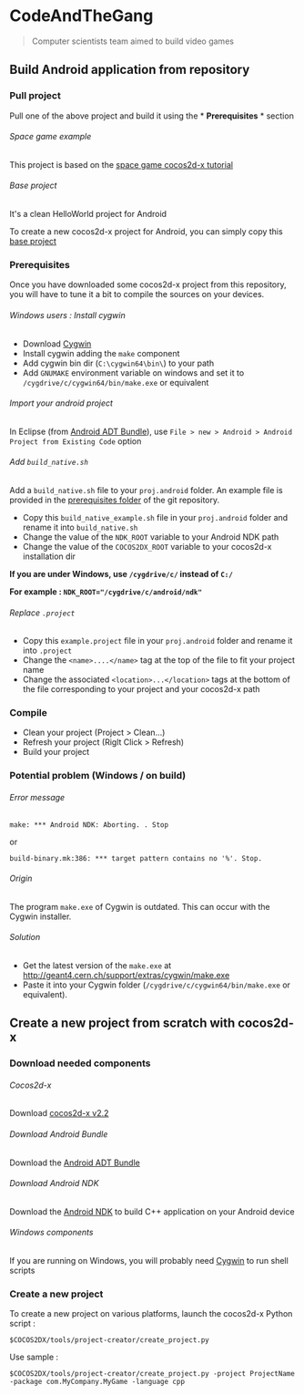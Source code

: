 # CodeAndTheGang

> Computer scientists team aimed to build video games

## Build Android application from repository

### Pull project
Pull one of the above project and build it using the * **Prerequisites** * section

###### Space game example
This project is based on the [space game cocos2d-x tutorial](http://www.raywenderlich.com/33752/cocos2d-x-tutorial-for-ios-and-android-space-game)

###### Base project
It's a clean HelloWorld project for Android

To create a new cocos2d-x project for Android, you can simply copy this [base project](https://github.com/Drusy/CodeAndTheGang/tree/master/BaseProject)

### Prerequisites
Once you have downloaded some cocos2d-x project from this repository, you will have to tune it a bit to compile the sources on your devices.

###### Windows users : Install cygwin
+ Download [Cygwin](http://cygwin.com/install.html)
+ Install cygwin adding the  `make` component
+ Add cygwin bin dir (`C:\cygwin64\bin\`) to your path
+ Add `GNUMAKE` environment variable on windows and set it to `/cygdrive/c/cygwin64/bin/make.exe` or equivalent

###### Import your android project
In Eclipse (from [Android ADT Bundle](http://developer.android.com/sdk/index.html)), use `File > new > Android > Android Project from Existing Code` option

###### Add `build_native.sh`
Add a `build_native.sh` file to your `proj.android` folder. An example file is provided in the [prerequisites folder](https://github.com/Drusy/CodeAndTheGang/tree/master/Prerequisites) of the git repository.

+ Copy this `build_native_example.sh` file in your `proj.android` folder and rename it into `build_native.sh`
+ Change the value of the `NDK_ROOT` variable to your Android NDK path
+ Change the value of the `COCOS2DX_ROOT` variable to your cocos2d-x installation dir

**If you are under Windows, use `/cygdrive/c/` instead of `C:/`**

**For example : `NDK_ROOT="/cygdrive/c/android/ndk"`**

###### Replace `.project`
+ Copy this `example.project` file in your `proj.android` folder and rename it into `.project`
+ Change the `<name>....</name>` tag at the top of the file to fit your project name
+ Change the associated `<location>...</location>` tags at the bottom of the file corresponding to your project and your cocos2d-x path

### Compile
+ Clean your project (Project > Clean...)
+ Refresh your project (Riglt Click > Refresh)
+ Build your project

### Potential problem (Windows / on build)
###### Error message

	make: *** Android NDK: Aborting. . Stop
	
or

	build-binary.mk:386: *** target pattern contains no '%'. Stop.
	

###### Origin
The program `make.exe` of Cygwin is outdated. This can occur with the Cygwin installer.
###### Solution
+ Get the latest version of the `make.exe` at http://geant4.cern.ch/support/extras/cygwin/make.exe
+ Paste it into your Cygwin folder (`/cygdrive/c/cygwin64/bin/make.exe` or equivalent).

## Create a new project from scratch with cocos2d-x

### Download needed components

###### Cocos2d-x
Download [cocos2d-x v2.2](http://cdn.cocos2d-x.org/cocos2d-x-2.2.zip)

###### Download Android Bundle
Download the [Android ADT Bundle](http://developer.android.com/sdk/index.html)

###### Download Android NDK
Download the [Android NDK](http://developer.android.com/tools/sdk/ndk/index.html) to build C++ application on your Android device

###### Windows components
If you are running on Windows, you will probably need [Cygwin](http://cygwin.com/install.html) to run shell scripts

### Create a new project
To create a new project on various platforms, launch the cocos2d-x Python script :

    $COCOS2DX/tools/project-creator/create_project.py

Use sample :

    $COCOS2DX/tools/project-creator/create_project.py -project ProjectName -package com.MyCompany.MyGame -language cpp
